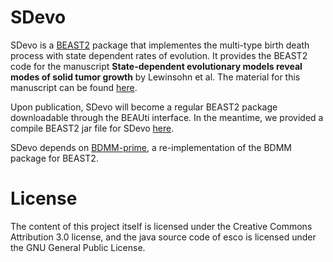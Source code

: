 # SDevo


SDevo is a [BEAST2](http://beast2.org) package that implementes the multi-type birth death process with state dependent rates of evolution. It provides the BEAST2 code for the manuscript **State-dependent evolutionary models reveal modes of solid tumor growth** by Lewinsohn et al. The material for this manuscript can be found [here](https://github.com/blab/spatial-tumor-phylodynamics).

Upon publication, SDevo will become a regular BEAST2 package downloadable through the BEAUti interface.
In the meantime, we provided a compile BEAST2 jar file for SDevo [here](https://github.com/blab/spatial-tumor-phylodynamics/blob/main/SDevo.jar).


SDevo depends on [BDMM-prime](https://github.com/tgvaughan/BDMM-Prime), a re-implementation of the BDMM package for BEAST2. 

# License

The content of this project itself is licensed under the Creative Commons Attribution 3.0 license, and the java source code of esco is licensed under the GNU General Public License.
